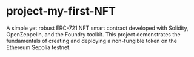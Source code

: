 # project-my-first-NFT
A simple yet robust ERC-721 NFT smart contract developed with Solidity, OpenZeppelin, and the Foundry toolkit. This project demonstrates the fundamentals of creating and deploying a non-fungible token on the Ethereum Sepolia testnet.
